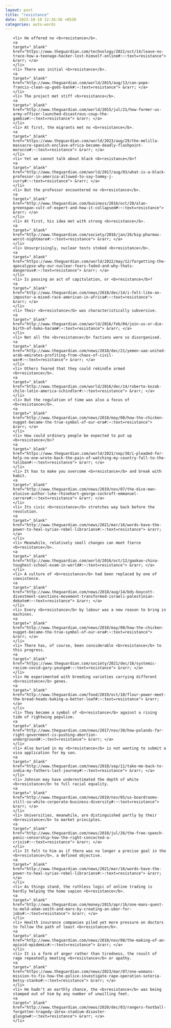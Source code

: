 ```yaml
---
layout: post
title: "resistance"
date: 2023-10-10 12:34:56 +0530
categories: auto-words
---
```

<ol>

    <li> He offered no <b>resistance</b>.
    <a 
    target="_blank" 
    href="https://www.theguardian.com/technology/2021/oct/14/leave-no-trace-how-a-teenage-hacker-lost-himself-online#:~:text=resistance"> &rarr; </a>
    </li>
    <li> There was initial <b>resistance</b>.
    <a 
    target="_blank" 
    href="http://www.theguardian.com/world/2015/aug/13/can-pope-francis-clean-up-gods-bank#:~:text=resistance"> &rarr; </a>
    </li>
    <li> The project met stiff <b>resistance</b>.
    <a 
    target="_blank" 
    href="http://www.theguardian.com/world/2015/jul/21/how-former-us-army-officer-launched-disastrous-coup-the-gambia#:~:text=resistance"> &rarr; </a>
    </li>
    <li> At first, the migrants met no <b>resistance</b>.
    <a 
    target="_blank" 
    href="https://www.theguardian.com/world/2023/aug/29/the-melilla-massacre-spanish-enclave-africa-became-deadly-flashpoint-morocco#:~:text=resistance"> &rarr; </a>
    </li>
    <li> Yet we cannot talk about black <b>resistance</b>?
    <a 
    target="_blank" 
    href="http://www.theguardian.com/world/2017/aug/03/what-is-a-black-professor-in-america-allowed-to-say-tommy-j-curry#:~:text=resistance"> &rarr; </a>
    </li>
    <li> But the professor encountered no <b>resistance</b>.
    <a 
    target="_blank" 
    href="http://www.theguardian.com/business/2016/oct/20/alan-greenspan-cult-of-expert-and-how-it-collapsed#:~:text=resistance"> &rarr; </a>
    </li>
    <li> At first, his idea met with strong <b>resistance</b>.
    <a 
    target="_blank" 
    href="http://www.theguardian.com/society/2016/jan/26/big-pharmas-worst-nightmare#:~:text=resistance"> &rarr; </a>
    </li>
    <li> Unsurprisingly, nuclear tests stoked <b>resistance</b>.
    <a 
    target="_blank" 
    href="https://www.theguardian.com/world/2022/may/12/forgetting-the-apocalypse-why-our-nuclear-fears-faded-and-why-thats-dangerous#:~:text=resistance"> &rarr; </a>
    </li>
    <li> Is passing an act of capitulation, or <b>resistance</b>?
    <a 
    target="_blank" 
    href="http://www.theguardian.com/news/2018/dec/14/i-felt-like-an-impostor-a-mixed-race-american-in-africa#:~:text=resistance"> &rarr; </a>
    </li>
    <li> Their <b>resistance</b> was characteristically subversive.
    <a 
    target="_blank" 
    href="http://www.theguardian.com/world/2016/feb/04/join-us-or-die-birth-of-boko-haram#:~:text=resistance"> &rarr; </a>
    </li>
    <li> Not all the <b>resistance</b> factions were so disorganised.
    <a 
    target="_blank" 
    href="http://www.theguardian.com/news/2018/dec/21/yemen-uae-united-arab-emirates-profiting-from-chaos-of-civil-war#:~:text=resistance"> &rarr; </a>
    </li>
    <li> Others feared that they could rekindle armed <b>resistance</b>.
    <a 
    target="_blank" 
    href="http://www.theguardian.com/world/2016/dec/14/roberto-kozak-chile-latin-america-schindler#:~:text=resistance"> &rarr; </a>
    </li>
    <li> But the regulation of time was also a focus of <b>resistance</b>.
    <a 
    target="_blank" 
    href="http://www.theguardian.com/news/2018/may/08/how-the-chicken-nugget-became-the-true-symbol-of-our-era#:~:text=resistance"> &rarr; </a>
    </li>
    <li> How could ordinary people be expected to put up <b>resistance</b>?
    <a 
    target="_blank" 
    href="https://www.theguardian.com/world/2021/sep/30/i-pleaded-for-help-no-one-wrote-back-the-pain-of-watching-my-country-fall-to-the-taliban#:~:text=resistance"> &rarr; </a>
    </li>
    <li> It has to make you overcome <b>resistance</b> and break with habit.
    <a 
    target="_blank" 
    href="http://www.theguardian.com/news/2019/nov/07/the-dice-man-elusive-author-luke-rhinehart-george-cockroft-emmanuel-carrere#:~:text=resistance"> &rarr; </a>
    </li>
    <li> Its civic <b>resistance</b> stretches way back before the revolution.
    <a 
    target="_blank" 
    href="http://www.theguardian.com/news/2021/mar/16/words-have-the-power-to-heal-syrias-rebel-librarians#:~:text=resistance"> &rarr; </a>
    </li>
    <li> Meanwhile, relatively small changes can meet fierce <b>resistance</b>.
    <a 
    target="_blank" 
    href="http://www.theguardian.com/world/2016/oct/12/gaokao-china-toughest-school-exam-in-world#:~:text=resistance"> &rarr; </a>
    </li>
    <li> A culture of <b>resistance</b> had been replaced by one of coexistence.
    <a 
    target="_blank" 
    href="http://www.theguardian.com/news/2018/aug/14/bds-boycott-divestment-sanctions-movement-transformed-israeli-palestinian-debate#:~:text=resistance"> &rarr; </a>
    </li>
    <li> Every <b>resistance</b> by labour was a new reason to bring in machines.
    <a 
    target="_blank" 
    href="http://www.theguardian.com/news/2018/may/08/how-the-chicken-nugget-became-the-true-symbol-of-our-era#:~:text=resistance"> &rarr; </a>
    </li>
    <li> There has, of course, been considerable <b>resistance</b> to this progress.
    <a 
    target="_blank" 
    href="https://www.theguardian.com/society/2021/dec/16/systemic-racism-covid-gary-younge#:~:text=resistance"> &rarr; </a>
    </li>
    <li> He experimented with breeding varieties carrying different <b>resistance</b> genes.
    <a 
    target="_blank" 
    href="http://www.theguardian.com/food/2019/oct/10/flour-power-meet-the-bread-heads-baking-a-better-loaf#:~:text=resistance"> &rarr; </a>
    </li>
    <li> They became a symbol of <b>resistance</b> against a rising tide of rightwing populism.
    <a 
    target="_blank" 
    href="http://www.theguardian.com/news/2017/nov/30/how-polands-far-right-government-is-pushing-abortion-underground#:~:text=resistance"> &rarr; </a>
    </li>
    <li> Also buried in my <b>resistance</b> is not wanting to submit a visa application for my son.
    <a 
    target="_blank" 
    href="http://www.theguardian.com/news/2018/sep/11/take-me-back-to-india-my-fathers-last-journey#:~:text=resistance"> &rarr; </a>
    </li>
    <li> Johnson may have underestimated the depth of white <b>resistance</b> to full racial equality.
    <a 
    target="_blank" 
    href="http://www.theguardian.com/news/2019/nov/05/us-boardrooms-still-so-white-corporate-business-diversity#:~:text=resistance"> &rarr; </a>
    </li>
    <li> Universities, meanwhile, are distinguished partly by their <b>resistance</b> to market principles.
    <a 
    target="_blank" 
    href="http://www.theguardian.com/news/2018/jul/26/the-free-speech-panic-censorship-how-the-right-concocted-a-crisis#:~:text=resistance"> &rarr; </a>
    </li>
    <li> It felt to him as if there was no longer a precise goal in the <b>resistance</b>, a defined objective.
    <a 
    target="_blank" 
    href="http://www.theguardian.com/news/2021/mar/16/words-have-the-power-to-heal-syrias-rebel-librarians#:~:text=resistance"> &rarr; </a>
    </li>
    <li> As things stand, the ruthless logic of online trading is hardly helping the homo sapien <b>resistance</b>.
    <a 
    target="_blank" 
    href="http://www.theguardian.com/money/2015/apr/16/one-mans-quest-to-meld-adam-smith-and-marx-by-creating-an-uber-for-jobs#:~:text=resistance"> &rarr; </a>
    </li>
    <li> Health insurance companies piled yet more pressure on doctors to follow the path of least <b>resistance</b>.
    <a 
    target="_blank" 
    href="http://www.theguardian.com/news/2018/nov/08/the-making-of-an-opioid-epidemic#:~:text=resistance"> &rarr; </a>
    </li>
    <li> It is a form of anger rather than tiredness, the result of rage repeatedly meeting <b>resistance</b> or apathy.
    <a 
    target="_blank" 
    href="https://www.theguardian.com/news/2023/mar/07/one-womans-mission-to-fix-how-the-police-investigate-rape-operation-soteria-betsy-stanko#:~:text=resistance"> &rarr; </a>
    </li>
    <li> He hadn’t an earthly chance, the <b>resistance</b> was being stamped out of him by any number of unwilling feet.
    <a 
    target="_blank" 
    href="http://www.theguardian.com/news/2020/dec/03/rangers-football-forgotten-tragedy-ibrox-stadium-disaster-glasgow#:~:text=resistance"> &rarr; </a>
    </li>